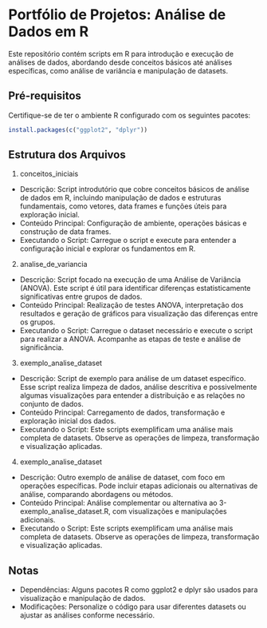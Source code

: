 # Portfólio de Projetos: Análise de Dados em R
Este repositório contém scripts em R para introdução e execução de análises de dados, abordando desde conceitos básicos até análises específicas, como análise de variância e manipulação de datasets.

## Pré-requisitos
Certifique-se de ter o ambiente R configurado com os seguintes pacotes:
```r
install.packages(c("ggplot2", "dplyr"))
```

## Estrutura dos Arquivos
1. conceitos_iniciais
- Descrição: Script introdutório que cobre conceitos básicos de análise de dados em R, incluindo manipulação de dados e estruturas fundamentais, como vetores, data frames e funções úteis para exploração inicial.
- Conteúdo Principal: Configuração de ambiente, operações básicas e construção de data frames.
- Executando o Script: Carregue o script e execute para entender a configuração inicial e explorar os fundamentos em R.

2. analise_de_variancia
- Descrição: Script focado na execução de uma Análise de Variância (ANOVA). Este script é útil para identificar diferenças estatisticamente significativas entre grupos de dados.
- Conteúdo Principal: Realização de testes ANOVA, interpretação dos resultados e geração de gráficos para visualização das diferenças entre os grupos.
- Executando o Script: Carregue o dataset necessário e execute o script para realizar a ANOVA. Acompanhe as etapas de teste e análise de significância.
  
3. exemplo_analise_dataset
- Descrição: Script de exemplo para análise de um dataset específico. Esse script realiza limpeza de dados, análise descritiva e possivelmente algumas visualizações para entender a distribuição e as relações no conjunto de dados.
- Conteúdo Principal: Carregamento de dados, transformação e exploração inicial dos dados.
- Executando o Script: Este scripts exemplificam uma análise mais completa de datasets. Observe as operações de limpeza, transformação e visualização aplicadas.

4. exemplo_analise_dataset
- Descrição: Outro exemplo de análise de dataset, com foco em operações específicas. Pode incluir etapas adicionais ou alternativas de análise, comparando abordagens ou métodos.
- Conteúdo Principal: Análise complementar ou alternativa ao 3-exemplo_analise_dataset.R, com visualizações e manipulações adicionais.
- Executando o Script: Este scripts exemplificam uma análise mais completa de datasets. Observe as operações de limpeza, transformação e visualização aplicadas.

## Notas
- Dependências: Alguns pacotes R como ggplot2 e dplyr são usados para visualização e manipulação de dados.
- Modificações: Personalize o código para usar diferentes datasets ou ajustar as análises conforme necessário.
